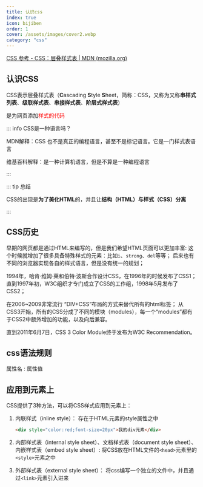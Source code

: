 ```yaml
---
title: 认识css
index: true
icon: bijiben
order: 1
cover: /assets/images/cover2.webp
category: "css"
---
```


[CSS 参考 - CSS：层叠样式表 | MDN (mozilla.org)](https://developer.mozilla.org/zh-CN/docs/Web/CSS/Reference#%E5%85%B3%E9%94%AE%E5%AD%97%E7%B4%A2%E5%BC%95)

## 认识CSS

CSS表示层叠样式表（**C**ascading **S**tyle **S**heet，简称：CSS，又称为又称**串样式列表**、**级联样式表**、**串接样式表**、**阶层式样式表**）

是为网页添加<span style="color:red">样式的代码</span>

::: info CSS是一种语言吗？

MDN解释：CSS 也不是真正的编程语言，甚至不是标记语言。它是一门样式表语言

维基百科解释：是一种计算机语言，但是不算是一种编程语言

:::



::: tip 总结

CSS的出现是**为了美化HTML**的，并且让**结构（HTML）与样式（CSS）分离**

:::



## CSS历史

早期的网页都是通过HTML来编写的，但是我们希望HTML页面可以更加丰富:
这个时候就增加了很多具备特殊样式的元素：比如`i`、`strong`、`del`等等；
后来也有不同的浏览器实现各自的样式语言，但是没有统一的规划；

1994年，哈肯·维姆·莱和伯特·波斯合作设计CSS，在1996年的时候发布了CSS1；
直到1997年初，W3C组织才专门成立了CSS的工作组，1998年5月发布了CSS2；

在2006~2009非常流行 “DIV+CSS”布局的方式来替代所有的html标签；
从CSS3开始，所有的CSS分成了不同的模块（modules），每一个“modules”都有于CSS2中额外增加的功能，以及向后兼容。

直到2011年6月7日，CSS 3 Color Module终于发布为W3C Recommendation。



## css语法规则

属性名 : 属性值

## 应用到元素上

CSS提供了3种方法，可以将CSS样式应用到元素上：

1. 内联样式（inline style）： 存在于HTML元素的style属性之中

   ```html
   <div style="color:red;font-size=20px">我的div元素</div>
   ```

2. 内部样式表（internal style sheet）、文档样式表（document style sheet）、内嵌样式表（embed style sheet）: 将CSS放在HTML文件的`<head>`元素里的`<style>`元素之中

3. 外部样式表（external style sheet）： 将css编写一个独立的文件中，并且通过`<link>`元素引入进来

	
















